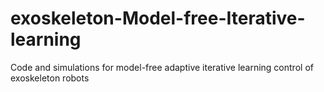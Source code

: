 # exoskeleton-Model-free-Iterative-learning
Code and simulations for model-free adaptive iterative learning control of exoskeleton robots
